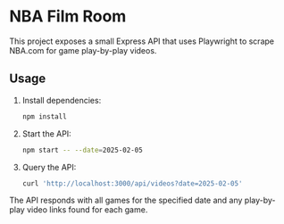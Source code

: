 # NBA Film Room

This project exposes a small Express API that uses Playwright to scrape NBA.com for game play-by-play videos.

## Usage

1. Install dependencies:
   ```bash
   npm install
   ```
2. Start the API:
   ```bash
   npm start -- --date=2025-02-05
   ```
3. Query the API:
   ```bash
   curl 'http://localhost:3000/api/videos?date=2025-02-05'
   ```

The API responds with all games for the specified date and any play-by-play video links found for each game.
